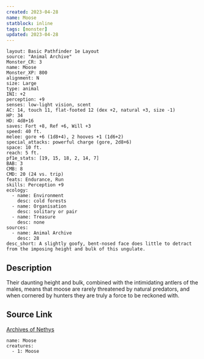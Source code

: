 ```yaml
---
created: 2023-04-28
name: Moose
statblock: inline
tags: [monster]
updated: 2023-04-28
---
```

```statblock
layout: Basic Pathfinder 1e Layout
source: "Animal Archive"
Monster_CR: 3
name: Moose
Monster_XP: 800
alignment: N
size: Large
type: animal
INI: +2
perception: +9
senses: low-light vision, scent
AC: 14, touch 11, flat-footed 12 (dex +2, natural +3, size -1)
HP: 34
HD: 4d8+16
saves: Fort +8, Ref +6, Will +3
speed: 40 ft.
melee: gore +6 (1d8+4), 2 hooves +1 (1d6+2)
special_attacks: powerful charge (gore, 2d8+6)
space: 10 ft.
reach: 5 ft.
pf1e_stats: [19, 15, 18, 2, 14, 7]
BAB: 3
CMB: 8
CMD: 20 (24 vs. trip)
feats: Endurance, Run
skills: Perception +9
ecology:
  - name: Environment
    desc: cold forests
  - name: Organisation
    desc: solitary or pair
  - name: Treasure
    desc: none
sources:
  - name: Animal Archive
    desc: 28
desc_short: A slightly goofy, bent-nosed face does little to detract from the imposing height and bulk of this ungulate.
```
## Description
Their daunting height and bulk, combined with the intimidating antlers of the males, means that moose are rarely threatened by natural predators, and when cornered by hunters they are truly a force to be reckoned with.
## Source Link
[Archives of Nethys](https://aonprd.com/MonsterDisplay.aspx?ItemName=Moose)
```encounter-table
name: Moose
creatures:
  - 1: Moose
```
